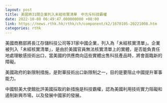 ```yaml
---
layout: post
title: 美國將31間企業列入未經核實清單　中方斥科技霸權
date: 2022-10-08 06:49:47.000000000 +08:00
link: https://news.rthk.hk/rthk/ch/component/k2/1670105-20221008.htm
categories: rthk
---
```


美國商務部將長江存儲科技公司等31家中國企業，列入為「未經核實清單」。企業被列入「未經核實清單」，是由於美國官員無法核實清單上的實體，是否能負責任地處理敏感技術出口，當美國的供應商向這些實體出售科技產品時，將會面臨新的障礙。

美國政府的新限制措施，是對華技術出口新限制之一，目的是要阻止中國提升軍事能力。

中國駐美大使館批評美國採取的新措施是科技霸權，認為美國利用技術實力阻礙和遏制新興市場，以及發展中國家的發展。
